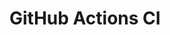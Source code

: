 # GitHub Actions CI











































































































































































































































































































































































































































































































































































































































































































































































































































































































































































































































































































































































































































































































































































































































































































































































































































































































































































































































































































































































































































































































































































































































































































































































































































































































































































































































































































































































































































































































































































































































































































































































































































































































































































































































































































































